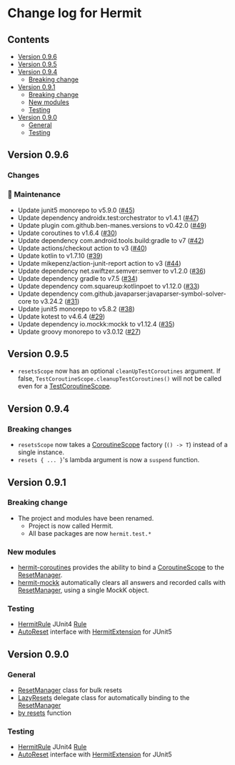 # Change log for Hermit

## Contents

<!--- TOC -->

* [Version 0.9.6](#version-096)
* [Version 0.9.5](#version-095)
* [Version 0.9.4](#version-094)
  * [Breaking change](#breaking-changes)
* [Version 0.9.1](#version-091)
  * [Breaking change](#breaking-change)
  * [New modules](#new-modules)
  * [Testing](#testing)
* [Version 0.9.0](#version-090)
  * [General](#general)
  * [Testing](#testing)

<!--- END -->

## Version 0.9.6

### Changes

### 🧰 Maintenance

- Update junit5 monorepo to v5.9.0 ([#45](https://github.com/rbusarow/Hermit/pull/45))
- Update dependency androidx.test:orchestrator to
  v1.4.1 ([#47](https://github.com/rbusarow/Hermit/pull/47))
- Update plugin com.github.ben-manes.versions to
  v0.42.0 ([#49](https://github.com/rbusarow/Hermit/pull/49))
- Update coroutines to v1.6.4 ([#30](https://github.com/rbusarow/Hermit/pull/30))
- Update dependency com.android.tools.build:gradle to
  v7 ([#42](https://github.com/rbusarow/Hermit/pull/42))
- Update actions/checkout action to v3 ([#40](https://github.com/rbusarow/Hermit/pull/40))
- Update kotlin to v1.7.10 ([#39](https://github.com/rbusarow/Hermit/pull/39))
- Update mikepenz/action-junit-report action to
  v3 ([#44](https://github.com/rbusarow/Hermit/pull/44))
- Update dependency net.swiftzer.semver:semver to
  v1.2.0 ([#36](https://github.com/rbusarow/Hermit/pull/36))
- Update dependency gradle to v7.5 ([#34](https://github.com/rbusarow/Hermit/pull/34))
- Update dependency com.squareup:kotlinpoet to
  v1.12.0 ([#33](https://github.com/rbusarow/Hermit/pull/33))
- Update dependency com.github.javaparser:javaparser-symbol-solver-core to
  v3.24.2 ([#31](https://github.com/rbusarow/Hermit/pull/31))
- Update junit5 monorepo to v5.8.2 ([#38](https://github.com/rbusarow/Hermit/pull/38))
- Update kotest to v4.6.4 ([#29](https://github.com/rbusarow/Hermit/pull/29))
- Update dependency io.mockk:mockk to v1.12.4 ([#35](https://github.com/rbusarow/Hermit/pull/35))
- Update groovy monorepo to v3.0.12 ([#27](https://github.com/rbusarow/Hermit/pull/27))

## Version 0.9.5

* `resetsScope` now has an optional `cleanUpTestCoroutines` argument. If
  false, `TestCoroutineScope.cleanupTestCoroutines()` will not be called even for
  a [TestCoroutineScope].

## Version 0.9.4

### Breaking changes

* `resetsScope` now takes a [CoroutineScope] factory (`() -> T`) instead of a single instance.
* `resets { ... }`'s lambda argument is now a `suspend` function.

## Version 0.9.1

### Breaking change

* The project and modules have been renamed.
  * Project is now called Hermit.
  * All base packages are now `hermit.test.*`

### New modules

* [hermit-coroutines] provides the ability to bind a [CoroutineScope] to the [ResetManager].
* [hermit-mockk] automatically clears all answers and recorded calls with [ResetManager], using a
  single MockK object.

### Testing

* [HermitRule] JUnit4 [Rule]
* [AutoReset] interface with [HermitExtension] for JUnit5

## Version 0.9.0

### General

* [ResetManager] class for bulk resets
* [LazyResets] delegate class for automatically binding to the [ResetManager]
* [by resets][resets] function

### Testing

* [HermitRule] JUnit4 [Rule]
* [AutoReset] interface with [HermitExtension] for JUnit5

<!--- MODULE hermit-core-->
<!--- INDEX  -->

[ResetManager]: https://rbusarow.github.io/Hermit/hermit-core//hermit.test/-reset-manager/index.html

[LazyResets]: https://rbusarow.github.io/Hermit/hermit-core//hermit.test/-lazy-resets.html

[resets]: https://rbusarow.github.io/Hermit/hermit-core//hermit.test/resets.html

<!--- MODULE hermit-junit4-->
<!--- INDEX  -->

[HermitRule]: https://rbusarow.github.io/Hermit/hermit-junit4//hermit.test.junit/-hermit-rule/index.html

<!--- MODULE hermit-junit5-->
<!--- INDEX  -->

[AutoReset]: https://rbusarow.github.io/Hermit/hermit-junit5//hermit.test.junit/-auto-reset.html

[HermitExtension]: https://rbusarow.github.io/Hermit/hermit-junit5//hermit.test.junit/-hermit-extension/index.html

<!--- MODULE hermit-mockk-->

[hermit-mockk]: https::rbusarow.github.io/Hermit/hermit-mockk/index.html
<!--- INDEX  -->
<!--- MODULE hermit-coroutines-->

[hermit-coroutines]: https::rbusarow.github.io/Hermit/hermit-coroutines/index.html
<!--- INDEX  -->
<!--- INDEX  -->
<!--- END -->

[Android Lifecycle]: https://developer.android.com/reference/androidx/lifecycle/Lifecycle.html

[androidx-lifecycle-runtime-ktx]: https://developer.android.com/jetpack/androidx/releases/lifecycle

[androidx-lifecycle-viewmodel-ktx]: https://cs.android.com/androidx/platform/frameworks/support/+/androidx-master-dev:lifecycle/lifecycle-viewmodel-ktx/src/main/java/androidx/lifecycle/ViewModel.kt;l=42

[androidx-lifecycleScope]: https://cs.android.com/androidx/platform/frameworks/support/+/androidx-master-dev:lifecycle/lifecycle-runtime-ktx/src/main/java/androidx/lifecycle/Lifecycle.kt;l=44

[androidx-pausingDispatcher]: https://cs.android.com/androidx/platform/frameworks/support/+/androidx-master-dev:lifecycle/lifecycle-runtime-ktx/src/main/java/androidx/lifecycle/PausingDispatcher.kt

[androidx-viewModelScope]: https://developer.android.com/topic/libraries/architecture/coroutines#viewmodelscope

[androidx.lifecycle.lifecycleScope]: https://cs.android.com/androidx/platform/frameworks/support/+/androidx-master-dev:lifecycle/lifecycle-runtime-ktx/src/main/java/androidx/lifecycle/Lifecycle.kt;l=44

[async]: https://kotlin.github.io/kotlinx.coroutines/kotlinx-coroutines-core/kotlinx.coroutines/async.html

[awaitAll]: https://kotlin.github.io/kotlinx.coroutines/kotlinx-coroutines-core/kotlinx.coroutines/await-all.html

[b/146370660]: https://issuetracker.google.com/issues/146370660

[channel]: https://kotlin.github.io/kotlinx.coroutines/kotlinx-coroutines-core/kotlinx.coroutines.channels/-channel/

[cleanupTestCoroutines]: https://kotlin.github.io/kotlinx.coroutines/kotlinx-coroutines-test/kotlinx.coroutines.test/-test-coroutine-scope/cleanup-test-coroutines.html

[ClosedSendChannelException]: https://kotlin.github.io/kotlinx.coroutines/kotlinx-coroutines-core/kotlinx.coroutines.channels/-closed-send-channel-exception/index.html

[context_preservation]: https://medium.com/@elizarov/execution-context-of-kotlin-flows-b8c151c9309b

[ContinuationInterceptor]: https://kotlinlang.org/api/latest/jvm/stdlib/kotlin.coroutines.experimental/-continuation-interceptor/index.html

[CoroutineContext.Element]: https://kotlinlang.org/api/latest/jvm/stdlib/kotlin.coroutines.experimental/-coroutine-context/index.html#types

[CoroutineContext.Key]: https://kotlinlang.org/api/latest/jvm/stdlib/kotlin.coroutines.experimental/-coroutine-context/index.html#types

[CoroutineContext]: https://kotlinlang.org/api/latest/jvm/stdlib/kotlin.coroutines/-coroutine-context/

[CoroutineDispatcher]: https://kotlin.github.io/kotlinx.coroutines/kotlinx-coroutines-core/kotlinx.coroutines/-coroutine-dispatcher/index.html

[CoroutineExceptionHandler]: https://kotlin.github.io/kotlinx.coroutines/kotlinx-coroutines-core/kotlinx.coroutines/-coroutine-exception-handler/index.html

[coroutines]: https://github.com/Kotlin/kotlinx.coroutines

[CoroutineScope]: https://kotlin.github.io/kotlinx.coroutines/kotlinx-coroutines-core/kotlinx.coroutines/coroutine-scope.html

[CountingIdlingResource]: https://developer.android.com/reference/androidx/test/espresso/idling/CountingIdlingResource

[Deferred.await]: https://kotlin.github.io/kotlinx.coroutines/kotlinx-coroutines-core/kotlinx.coroutines/-deferred/await.html

[Deferred.onAwait]: https://kotlin.github.io/kotlinx.coroutines/kotlinx-coroutines-core/kotlinx.coroutines/-deferred/on-await.html

[Deferred]: https://kotlin.github.io/kotlinx.coroutines/kotlinx-coroutines-core/kotlinx.coroutines/-deferred/index.html

[delay]: https://kotlin.github.io/kotlinx.coroutines/kotlinx-coroutines-core/kotlinx.coroutines/delay.html

[dispatch-android-espresso]: https://rbusarow.github.io/Dispatch/android-espresso//index.html

[dispatch-android-lifecycle-extensions]: https://rbusarow.github.io/Dispatch/android-lifecycle-extensions//index.html

[dispatch-android-lifecycle]: https://rbusarow.github.io/Dispatch/android-lifecycle//index.html

[dispatch-android-viewmodel]: https://rbusarow.github.io/Dispatch/android-lifecycle-viewmodel//index.html

[dispatch-core-test-junit4]: https://rbusarow.github.io/Dispatch/core-test-junit4//index.html

[dispatch-core-test-junit5]: https://rbusarow.github.io/Dispatch/core-test-junit5//index.html

[dispatch-core-test]: https://rbusarow.github.io/Dispatch/core-test//index.html

[dispatch-core]: https://rbusarow.github.io/Dispatch/core//index.html

[dispatch-extensions]: https://rbusarow.github.io/Dispatch/extensions//index.html

[Dispatchers.Default]: https://kotlin.github.io/kotlinx.coroutines/kotlinx-coroutines-core/kotlinx.coroutines/-dispatchers/-default.html

[Dispatchers.IO]: https://kotlin.github.io/kotlinx.coroutines/kotlinx-coroutines-core/kotlinx.coroutines/-dispatchers/-io.html

[Dispatchers.Main.immediate]: https://kotlin.github.io/kotlinx.coroutines/kotlinx-coroutines-core/kotlinx.coroutines/-main-coroutine-dispatcher/immediate.html

[Dispatchers.Main]: https://kotlin.github.io/kotlinx.coroutines/kotlinx-coroutines-core/kotlinx.coroutines/-dispatchers/-main.html

[Dispatchers.setMain]: https://kotlin.github.io/kotlinx.coroutines/kotlinx-coroutines-test/kotlinx.coroutines.test/kotlinx.coroutines.-dispatchers/set-main.html

[Dispatchers.Unconfined]: https://kotlin.github.io/kotlinx.coroutines/kotlinx-coroutines-core/kotlinx.coroutines/-dispatchers/-unconfined.html

[Dispatchers]: https://kotlin.github.io/kotlinx.coroutines/kotlinx-coroutines-core/kotlinx.coroutines/-dispatchers/index.html

[Espresso]: https://developer.android.com/training/testing/espresso

[Flow.broadcastIn]: https://kotlin.github.io/kotlinx.coroutines/kotlinx-coroutines-core/kotlinx.coroutines.flow/broadcast-in.html

[flow.conflate]: https://github.com/Kotlin/kotlinx.coroutines/blob/master/docs/flow.md#conflation

[Flow.flowOn]: https://kotlin.github.io/kotlinx.coroutines/kotlinx-coroutines-core/kotlinx.coroutines.flow/flow-on.html

[Flow]: https://kotlin.github.io/kotlinx.coroutines/kotlinx-coroutines-core/kotlinx.coroutines.flow/-flow/index.html

[IdlingRegistry]: https://developer.android.com/reference/androidx/test/espresso/IdlingRegistry

[IdlingResource]: https://developer.android.com/training/testing/espresso/idling-resource

[Job.isCompleted]: https://kotlin.github.io/kotlinx.coroutines/kotlinx-coroutines-core/kotlinx.coroutines/-job/is-completed.html

[Job.join]: https://kotlin.github.io/kotlinx.coroutines/kotlinx-coroutines-core/kotlinx.coroutines/-job/join.html

[Job.onJoin]: https://kotlin.github.io/kotlinx.coroutines/kotlinx-coroutines-core/kotlinx.coroutines/-job/on-join.html

[Job]: https://kotlin.github.io/kotlinx.coroutines/kotlinx-coroutines-core/kotlinx.coroutines/-job/index.html

[joinAll]: https://kotlin.github.io/kotlinx.coroutines/kotlinx-coroutines-core/kotlinx.coroutines/join-all.html

[kotlin.coroutineContext]: https://kotlinlang.org/api/latest/jvm/stdlib/kotlin.coroutines/coroutine-context.html

[kotlinx.coroutines.channels.Channel]: https://kotlin.github.io/kotlinx.coroutines/kotlinx-coroutines-core/kotlinx.coroutines.channels/-channel/index.html

[kotlinx.coroutines.channels.onReceiveOrNull]: https://kotlin.github.io/kotlinx.coroutines/kotlinx-coroutines-core/kotlinx.coroutines.channels/on-receive-or-null.html

[kotlinx.coroutines.channels.produce]: https://kotlin.github.io/kotlinx.coroutines/kotlinx-coroutines-core/kotlinx.coroutines.channels/produce.html

[kotlinx.coroutines.channels.ProducerScope]: https://kotlin.github.io/kotlinx.coroutines/kotlinx-coroutines-core/kotlinx.coroutines.channels/-producer-scope/index.html

[kotlinx.coroutines.channels.ReceiveChannel.onReceive]: https://kotlin.github.io/kotlinx.coroutines/kotlinx-coroutines-core/kotlinx.coroutines.channels/-receive-channel/on-receive.html

[kotlinx.coroutines.channels.ReceiveChannel.poll]: https://kotlin.github.io/kotlinx.coroutines/kotlinx-coroutines-core/kotlinx.coroutines.channels/-receive-channel/poll.html

[kotlinx.coroutines.channels.ReceiveChannel.receive]: https://kotlin.github.io/kotlinx.coroutines/kotlinx-coroutines-core/kotlinx.coroutines.channels/-receive-channel/receive.html

[kotlinx.coroutines.channels.ReceiveChannel]: https://kotlin.github.io/kotlinx.coroutines/kotlinx-coroutines-core/kotlinx.coroutines.channels/-receive-channel/index.html

[kotlinx.coroutines.channels.receiveOrNull]: https://kotlin.github.io/kotlinx.coroutines/kotlinx-coroutines-core/kotlinx.coroutines.channels/receive-or-null.html

[kotlinx.coroutines.channels.SendChannel.offer]: https://kotlin.github.io/kotlinx.coroutines/kotlinx-coroutines-core/kotlinx.coroutines.channels/-send-channel/offer.html

[kotlinx.coroutines.channels.SendChannel.onSend]: https://kotlin.github.io/kotlinx.coroutines/kotlinx-coroutines-core/kotlinx.coroutines.channels/-send-channel/on-send.html

[kotlinx.coroutines.channels.SendChannel.send]: https://kotlin.github.io/kotlinx.coroutines/kotlinx-coroutines-core/kotlinx.coroutines.channels/-send-channel/send.html

[kotlinx.coroutines.channels.SendChannel]: https://kotlin.github.io/kotlinx.coroutines/kotlinx-coroutines-core/kotlinx.coroutines.channels/-send-channel/index.html

[kotlinx.coroutines.selects.select]: https://kotlin.github.io/kotlinx.coroutines/kotlinx-coroutines-core/kotlinx.coroutines.selects/select.html

[kotlinx.coroutines.selects.SelectBuilder.onTimeout]: https://kotlin.github.io/kotlinx.coroutines/kotlinx-coroutines-core/kotlinx.coroutines.selects/-select-builder/on-timeout.html

[kotlinx.coroutines.sync.Mutex.lock]: https://kotlin.github.io/kotlinx.coroutines/kotlinx-coroutines-core/kotlinx.coroutines.sync/-mutex/lock.html

[kotlinx.coroutines.sync.Mutex.onLock]: https://kotlin.github.io/kotlinx.coroutines/kotlinx-coroutines-core/kotlinx.coroutines.sync/-mutex/on-lock.html

[kotlinx.coroutines.sync.Mutex.tryLock]: https://kotlin.github.io/kotlinx.coroutines/kotlinx-coroutines-core/kotlinx.coroutines.sync/-mutex/try-lock.html

[kotlinx.coroutines.sync.Mutex]: https://kotlin.github.io/kotlinx.coroutines/kotlinx-coroutines-core/kotlinx.coroutines.sync/-mutex/index.html

[kotlin.coroutines]: https://kotlinlang.org/api/latest/jvm/stdlib/kotlin.coroutines/index.html

[kotlinx.coroutines]: https://kotlin.github.io/kotlinx.coroutines/

[launch]: https://kotlin.github.io/kotlinx.coroutines/kotlinx-coroutines-core/kotlinx.coroutines/launch.html

[lifecycle.java]: https://cs.android.com/androidx/platform/frameworks/support/+/androidx-master-dev:lifecycle/lifecycle-common/src/main/java/androidx/lifecycle/Lifecycle.java

[Lifecycle.State.CREATED]: https://developer.android.com/reference/androidx/lifecycle/Lifecycle.State.html#CREATED

[Lifecycle.State.RESUMED]: https://developer.android.com/reference/androidx/lifecycle/Lifecycle.State.html#RESUMED

[Lifecycle.State.STARTED]: https://developer.android.com/reference/androidx/lifecycle/Lifecycle.State.html#STARTED

[Lifecycle.State]: https://developer.android.com/reference/androidx/lifecycle/Lifecycle.State.html

[Lifecycle]: https://developer.android.com/reference/androidx/lifecycle/Lifecycle.html

[LifecycleOwner]: https://developer.android.com/reference/androidx/lifecycle/LifecycleOwner.html

[newSingleThreadContext]: https://kotlin.github.io/kotlinx.coroutines/kotlinx-coroutines-core/kotlinx.coroutines/new-single-thread-context.html

[NonCancellable]: https://kotlin.github.io/kotlinx.coroutines/kotlinx-coroutines-core/kotlinx.coroutines/-non-cancellable.html

[Rule]: https://junit.org/junit4/javadoc/4.12/org/junit/Rule.html

[runBlocking]: https://kotlin.github.io/kotlinx.coroutines/kotlinx-coroutines-core/kotlinx.coroutines/run-blocking.html

[runBlockingTest]: https://kotlin.github.io/kotlinx.coroutines/kotlinx-coroutines-test/kotlinx.coroutines.test/run-blocking-test.html

[SendChannel.sendBlocking]: https://kotlin.github.io/kotlinx.coroutines/kotlinx-coroutines-core/kotlinx.coroutines.channels/send-blocking.html

[SendChannel]: https://kotlin.github.io/kotlinx.coroutines/kotlinx-coroutines-core/kotlinx.coroutines.channels/-send-channel/index.html

[suspend]: https://kotlinlang.org/docs/reference/coroutines/composing-suspending-functions.html

[suspendCancellableCoroutine]: https://kotlin.github.io/kotlinx.coroutines/kotlinx-coroutines-core/kotlinx.coroutines/suspend-cancellable-coroutine.html

[TestCoroutineDispatcher]: https://kotlin.github.io/kotlinx.coroutines/kotlinx-coroutines-test/kotlinx.coroutines.test/-test-coroutine-dispatcher/index.html

[TestCoroutineScope]: https://kotlin.github.io/kotlinx.coroutines/kotlinx-coroutines-test/kotlinx.coroutines.test/-test-coroutine-scope/index.html

[withContext]: https://kotlin.github.io/kotlinx.coroutines/kotlinx-coroutines-core/kotlinx.coroutines/with-context.html

[withTimeout]: https://kotlin.github.io/kotlinx.coroutines/kotlinx-coroutines-core/kotlinx.coroutines/with-timeout.html

[withTimeoutOrNull]: https://kotlin.github.io/kotlinx.coroutines/kotlinx-coroutines-core/kotlinx.coroutines/with-timeout-or-null.html

[yield]: https://kotlin.github.io/kotlinx.coroutines/kotlinx-coroutines-core/kotlinx.coroutines/yield.html
